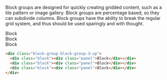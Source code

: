 Block groups are designed for quickly creating gridded content, such as a tile pattern or image gallery. Block groups are percentage based, so they can subdivide columns. Block groups have the ability to break the regular grid system, and thus should be used sparingly and with thought.

<div class="block-group block-group-3-up">
  <div class="block"><div class="panel">Block</div></div>
  <div class="block"><div class="panel">Block</div></div>
  <div class="block"><div class="panel">Block</div></div>
</div>

```html
<div class="block-group block-group-3-up">
  <div class="block"><div class="panel">Block</div></div>
  <div class="block"><div class="panel">Block</div></div>
  <div class="block"><div class="panel">Block</div></div>
</div>
```
